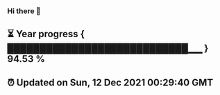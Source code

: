 ### Hi there 👋
⏳ Year progress { ████████████████████████████▁▁ } 94.53 %
---
⏰ Updated on Sun, 12 Dec 2021 00:29:40 GMT
---
